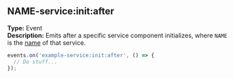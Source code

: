 ## NAME-service:init:after

**Type:** Event  
**Description:** Emits after a specific service component initializes, where `NAME` is the [name](../../service-decorator/moduledecoratorargs/#name) of that service.

```ts
events.on('example-service:init:after', () => {
  // Do stuff...
});
```
